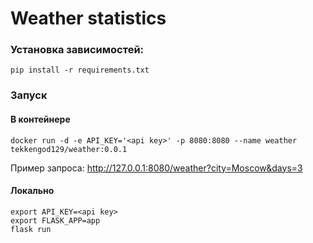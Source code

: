 # Weather statistics

### Установка зависимостей:
```shell
pip install -r requirements.txt
```
### Запуск
#### В контейнере
```shell
docker run -d -e API_KEY='<api key>' -p 8080:8080 --name weather tekkengod129/weather:0.0.1
```
Пример запроса: http://127.0.0.1:8080/weather?city=Moscow&days=3
#### Локально
```shell
export API_KEY=<api key>
export FLASK_APP=app
flask run
```
